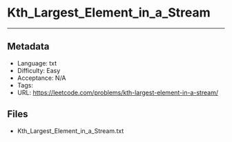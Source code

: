 # Kth_Largest_Element_in_a_Stream

---

## Metadata

- Language: txt
- Difficulty: Easy
- Acceptance: N/A
- Tags: 
- URL: https://leetcode.com/problems/kth-largest-element-in-a-stream/

## Files

- Kth_Largest_Element_in_a_Stream.txt
